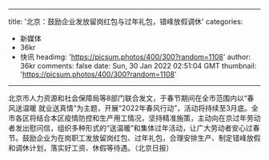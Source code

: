 
---
title: '北京：鼓励企业发放留岗红包与过年礼包，错峰放假调休'
categories: 
 - 新媒体
 - 36kr
 - 快讯
headimg: 'https://picsum.photos/400/300?random=1108'
author: 36kr
comments: false
date: Sun, 30 Jan 2022 02:51:04 GMT
thumbnail: 'https://picsum.photos/400/300?random=1108'
---

<div>   
北京市人力资源和社会保障局等8部门联合发文，于春节期间在全市范围内以“春风送温暖 就业送真情”为主题，开展“2022年春风行动”，活动将持续至3月底。全市各区将结合本区疫情防控和生产用工情况，坚持精准施策，主动向在京过年劳动者发出慰问信，组织多种形式的“送温暖”和集体过年活动，让广大劳动者安心过春节。鼓励企业为在岗职工发放留岗红包、过年礼包，合理安排生产、制定错峰放假和调休计划，落实好工资、休假等待遇。（北京日报）  
</div>
            